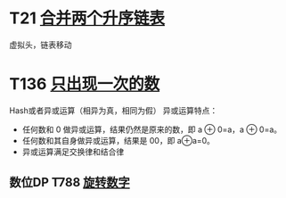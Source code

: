 # T21 [合并两个升序链表](https://leetcode.cn/problems/merge-two-sorted-lists/)

虚拟头，链表移动
# T136 [只出现一次的数](https://leetcode.cn/problems/single-number/)

Hash或者异或运算（相异为真，相同为假）
异或运算特点：
- 任何数和 0 做异或运算，结果仍然是原来的数，即 a $\oplus$ 0=a，a $\oplus$ 0=a。
- 任何数和其自身做异或运算，结果是 00，即 a⊕a=0。
- 异或运算满足交换律和结合律

## 数位DP T788 [旋转数字](https://leetcode.cn/problems/rotated-digits/)
